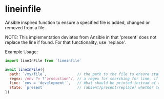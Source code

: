 # lineinfile

Ansible inspired function to ensure a specified file is added, changed or removed from a file.

NOTE: This implementation deviates from Ansible in that 'present' does not replace the line if found. For that functionality, use 'replace'.

Example Usage:

```javascript
import lineInFile from `lineinfile`

await lineInFile({
  path: `/my/file`,              // the path to the file to ensure state for
  regex: /env ?= ?'production'/, // a regex for searching for line, if unset will use literal 'line' matching
  line: `env = 'development'`,   // What should be printed instead of regex (or a new line)
  state: `present`               // [absent/present/replace] whether to remove the line, ensure it is set, or replace any occurances found
})
```



